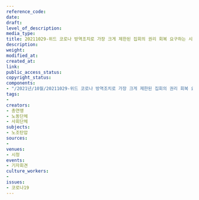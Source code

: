 ```yaml
---
reference_code: 
date: 
draft: 
level_of_description: 
media_type: 
title: 20211029-위드 코로나 방역조치로 가장 크게 제한된 집회의 권리 회복 요구하는 시민사회 의견 제시 기자회견
description: 
weight: 
modified_at: 
created_at: 
link: 
public_access_status: 
copyright_status: 
components:
- "/2021년/10월/20211029-위드 코로나 방역조치로 가장 크게 제한된 집회의 권리 회복 요구하는 시민사회 의견 제시 기자회견/_1D20076.jpg"
tags:
- 
creators:
- 총연맹
- 노동단체
- 사회단체
subjects:
- 노조탄압
sources:
- 
venues:
- 시청
events:
- 기자회견
culture_workers:
- 
issues:
- 코로나19
---
```

